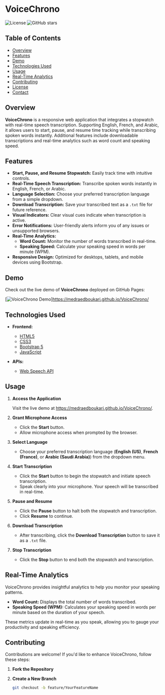# VoiceChrono

![License](https://img.shields.io/badge/license-MIT-blue.svg)
![GitHub stars](https://img.shields.io/github/stars/yourusername/VoiceChrono.svg?style=social&label=Star)

## Table of Contents
- [Overview](#overview)
- [Features](#features)
- [Demo](#demo)
- [Technologies Used](#technologies-used)
- [Usage](#usage)
- [Real-Time Analytics](#real-time-analytics)
- [Contributing](#contributing)
- [License](#license)
- [Contact](#contact)

## Overview

**VoiceChrono** is a responsive web application that integrates a stopwatch with real-time speech transcription. Supporting English, French, and Arabic, it allows users to start, pause, and resume time tracking while transcribing spoken words instantly. Additional features include downloadable transcriptions and real-time analytics such as word count and speaking speed.

## Features

- **Start, Pause, and Resume Stopwatch:** Easily track time with intuitive controls.
- **Real-Time Speech Transcription:** Transcribe spoken words instantly in English, French, or Arabic.
- **Language Selection:** Choose your preferred transcription language from a simple dropdown.
- **Download Transcription:** Save your transcribed text as a `.txt` file for future reference.
- **Visual Indicators:** Clear visual cues indicate when transcription is active.
- **Error Notifications:** User-friendly alerts inform you of any issues or unsupported browsers.
- **Real-Time Analytics:**
  - **Word Count:** Monitor the number of words transcribed in real-time.
  - **Speaking Speed:** Calculate your speaking speed in words per minute (WPM).
- **Responsive Design:** Optimized for desktops, tablets, and mobile devices using Bootstrap.

## Demo

Check out the live demo of **VoiceChrono** deployed on GitHub Pages:

[![VoiceChrono Demo](https://img.shields.io/badge/Demo-View%20Site-blue)]https://medraedboukari.github.io/VoiceChrono/


## Technologies Used

- **Frontend:**
  - [HTML5](https://developer.mozilla.org/en-US/docs/Web/HTML)
  - [CSS3](https://developer.mozilla.org/en-US/docs/Web/CSS)
  - [Bootstrap 5](https://getbootstrap.com/)
  - [JavaScript](https://developer.mozilla.org/en-US/docs/Web/JavaScript)

- **APIs:**
  - [Web Speech API](https://developer.mozilla.org/en-US/docs/Web/API/Web_Speech_API)

## Usage

1. **Access the Application**

   Visit the live demo at https://medraedboukari.github.io/VoiceChrono/.

2. **Grant Microphone Access**

   - Click the **Start** button.
   - Allow microphone access when prompted by the browser.

3. **Select Language**

   - Choose your preferred transcription language (**English (US)**, **French (France)**, or **Arabic (Saudi Arabia)**) from the dropdown menu.

4. **Start Transcription**

   - Click the **Start** button to begin the stopwatch and initiate speech transcription.
   - Speak clearly into your microphone. Your speech will be transcribed in real-time.

5. **Pause and Resume**

   - Click the **Pause** button to halt both the stopwatch and transcription.
   - Click **Resume** to continue.

6. **Download Transcription**

   - After transcribing, click the **Download Transcription** button to save it as a `.txt` file.

7. **Stop Transcription**

   - Click the **Stop** button to end both the stopwatch and transcription.

## Real-Time Analytics

VoiceChrono provides insightful analytics to help you monitor your speaking patterns.

- **Word Count:** Displays the total number of words transcribed.
- **Speaking Speed (WPM):** Calculates your speaking speed in words per minute based on the duration of your speech.

These metrics update in real-time as you speak, allowing you to gauge your productivity and speaking efficiency.

## Contributing

Contributions are welcome! If you'd like to enhance VoiceChrono, follow these steps:

1. **Fork the Repository**

2. **Create a New Branch**

   ```bash
   git checkout -b feature/YourFeatureName
